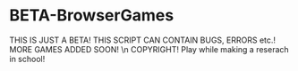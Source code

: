# BETA-BrowserGames
THIS IS JUST A BETA! THIS SCRIPT CAN CONTAIN BUGS, ERRORS etc.! MORE GAMES ADDED SOON! \n
COPYRIGHT!
Play while making a reserach in school!
